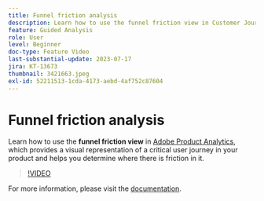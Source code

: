 ```yaml
---
title: Funnel friction analysis
description: Learn how to use the funnel friction view in Customer Journey Analytics, which provides a visual representation of a critical user journey in your product and helps you determine where there is friction in it.
feature: Guided Analysis
role: User
level: Beginner
doc-type: Feature Video
last-substantial-update: 2023-07-17
jira: KT-13673
thumbnail: 3421663.jpeg
exl-id: 52211513-1cda-4173-aebd-4af752c87604
---
```

# Funnel friction analysis

Learn how to use the **funnel friction view** in [Adobe Product Analytics](../../adobe-product-analytics/adobe-product-analytics-overview.md), which provides a visual representation of a critical user journey in your product and helps you determine where there is friction in it.

>[!VIDEO](https://video.tv.adobe.com/v/3421663/?learn=on)

For more information, please visit the [documentation](https://experienceleague.adobe.com/docs/analytics-platform/using/guided-analysis/funnel/friction.html).
